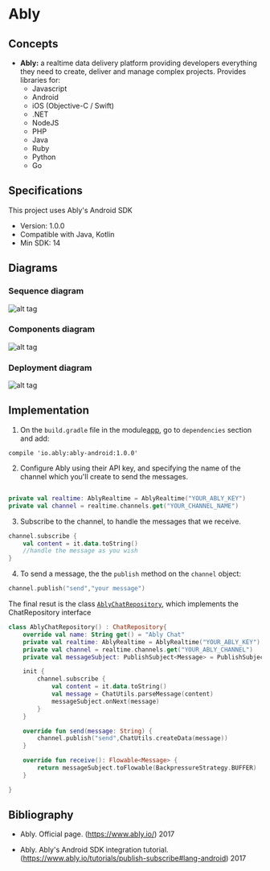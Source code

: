 # Ably

## Concepts

- __Ably:__  a realtime data delivery platform providing developers everything they need to create, deliver and manage complex projects. Provides libraries for:
  - Javascript
  - Android
  - iOS (Objective-C / Swift)
  - .NET
  - NodeJS
  - PHP
  - Java
  - Ruby
  - Python
  - Go

## Specifications

This project uses Ably's Android SDK
- Version: 1.0.0
- Compatible with Java, Kotlin
- Min SDK: 14

## Diagrams

### Sequence diagram

![alt tag](https://raw.githubusercontent.com/Bruno125/Communication-Demo-Android/master/Documentation/Ably/Diagrams/Sequence%20Diagram%20Ably.png)

### Components diagram

![alt tag](https://raw.githubusercontent.com/Bruno125/Communication-Demo-Android/master/Documentation/Ably/Diagrams/Components%20Diagram%20Ably.png)

### Deployment diagram

![alt tag](https://raw.githubusercontent.com/Bruno125/Communication-Demo-Android/master/Documentation/Ably/Diagrams/Deployment%20Diagram%20Ably.png)


## Implementation

1. On the `build.gradle` file in the module[app](https://github.com/Bruno125/Communication-Demo-Android/blob/documentation/app/build.gradle), go to `dependencies` section and add:

`compile 'io.ably:ably-android:1.0.0'`

2. Configure Ably using their API key, and specifying the name of the channel which you'll create to send the messages.

```kotlin

private val realtime: AblyRealtime = AblyRealtime("YOUR_ABLY_KEY")
private val channel = realtime.channels.get("YOUR_CHANNEL_NAME")

```

3. Subscribe to the channel, to handle the messages that we receive.

```kotlin
channel.subscribe {
    val content = it.data.toString()
    //handle the message as you wish
}
```

4. To send a message, the the `publish` method on the `channel` object:

```kotlin
channel.publish("send","your message")
```

The final resut is the class [`AblyChatRepository`](https://github.com/Bruno125/Communication-Demo-Android/blob/documentation/app/src/main/java/com/brunoaybar/chatdemos/data/impl/AblyChatRepository.kt), which implements the ChatRepository interface

```kotlin
class AblyChatRepository() : ChatRepository{
    override val name: String get() = "Ably Chat"
    private val realtime: AblyRealtime = AblyRealtime("YOUR_ABLY_KEY")
    private val channel = realtime.channels.get("YOUR_ABLY_CHANNEL")
    private val messageSubject: PublishSubject<Message> = PublishSubject.create()

    init {
        channel.subscribe {
            val content = it.data.toString()
            val message = ChatUtils.parseMessage(content)
            messageSubject.onNext(message)
        }
    }

    override fun send(message: String) {
        channel.publish("send",ChatUtils.createData(message))
    }

    override fun receive(): Flowable<Message> {
        return messageSubject.toFlowable(BackpressureStrategy.BUFFER)
    }

}
```


## Bibliography

- Ably. Official page. (https://www.ably.io/) 2017

- Ably. Ably's Android SDK integration tutorial. (https://www.ably.io/tutorials/publish-subscribe#lang-android) 2017
